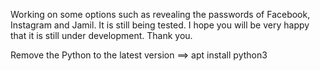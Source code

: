 Working on some options such as revealing the passwords of Facebook, Instagram and Jamil. It is still being tested. I hope you will be very happy that it is still under development. Thank you.


Remove the Python to the latest version
==> apt install python3
